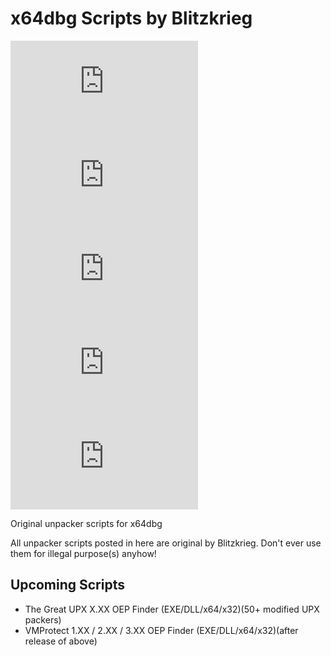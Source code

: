 # x64dbg Scripts by Blitzkrieg

![GitHub repo size](https://img.shields.io/github/repo-size/blitzkrieg99/x64dbg-Scripts-by-Blitzkrieg/README.md)
![GitHub contributors](https://img.shields.io/github/contributors/blitzkrieg99/x64dbg-Scripts-by-Blitzkrieg/README.md)
![GitHub stars](https://img.shields.io/github/stars/blitzkrieg99/x64dbg-Scripts-by-Blitzkrieg/README.md?style=social)
![GitHub forks](https://img.shields.io/github/forks/blitzkrieg99/x64dbg-Scripts-by-Blitzkrieg/README.md?style=social)
![Twitter Follow](https://img.shields.io/twitter/follow/blitzkrieg99/x64dbg-Scripts-by-Blitzkrieg/README.md?style=social)

Original unpacker scripts for x64dbg

All unpacker scripts posted in here are original by Blitzkrieg.
Don't ever use them for illegal purpose(s) anyhow!

## Upcoming Scripts
* The Great UPX X.XX OEP Finder (EXE/DLL/x64/x32)(50+ modified UPX packers)
* VMProtect 1.XX / 2.XX / 3.XX OEP Finder (EXE/DLL/x64/x32)(after release of above)
